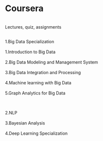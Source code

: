 # Coursera
<br/>Lectures, quiz, assignments<br/>

<br/>1.Big Data Specialization<br/>
<space><br/><space>1.Introduction to Big Data<br/>
<space><br/><space>2.Big Data Modeling and Management System<br/>
<space><br/><space>3.Big Data Integration and Processing<br/>
<space><br/><space>4.Machine learning with Big Data<br/>
<space><br/><space>5.Graph Analytics for Big Data <br/>
<br/>

<br/>2.NLP<br/>
<br/>3.Bayesian Analysis<br/>
<br/>4.Deep Learning Specialization <br/>

